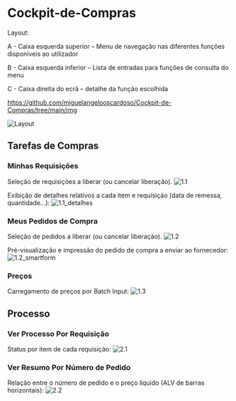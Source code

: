 # Cockpit-de-Compras

Layout:

A - Caixa esquerda superior – Menu de navegação nas diferentes funções disponíveis ao
utilizador

B - Caixa esquerda inferior – Lista de entradas para funções de consulta do menu

C - Caixa direita do ecrã – detalhe da função escolhida

https://github.com/miguelangelooscardoso/Cockpit-de-Compras/tree/main/img

![Layout](https://github.com/miguelangelooscardoso/Cockpit-de-Compras/tree/main/img/Layout.png)

## Tarefas de Compras

### Minhas Requisições

Seleção de requisições a liberar (ou cancelar liberação).
![1.1](https://github.com/miguelangelooscardoso/Cockpit-de-Compras/tree/main/img/1.1.PNG)

Exibição de detalhes relativos a cada item e requisição (data de remessa, quantidade...):
![1.1_detalhes](https://github.com/miguelangelooscardoso/Cockpit-de-Compras/tree/main/img/1.1_detalhes.png)

### Meus Pedidos de Compra

Seleção de pedidos a liberar (ou cancelar liberação).
![1.2](https://github.com/miguelangelooscardoso/Cockpit-de-Compras/tree/main/img/1.2.png)

Pré-visualização e impressão do pedido de compra a enviar ao fornecedor:
![1.2_smartform](https://github.com/miguelangelooscardoso/Cockpit-de-Compras/tree/main/img/1.2_smartform.png)

### Preços

Carregamento de preços por Batch Input:
![1.3](https://github.com/miguelangelooscardoso/Cockpit-de-Compras/tree/main/img/1.3.png)

## Processo

### Ver Processo Por Requisição

Status por item de cada requisição:
![2.1](https://github.com/miguelangelooscardoso/Cockpit-de-Compras/tree/main/img/2.1.png)

### Ver Resumo Por Número de Pedido

Relação entre o número de pedido e o preço líquido (ALV de barras horizontais):
![2.2](https://github.com/miguelangelooscardoso/Cockpit-de-Compras/tree/main/img/2.2.png)


